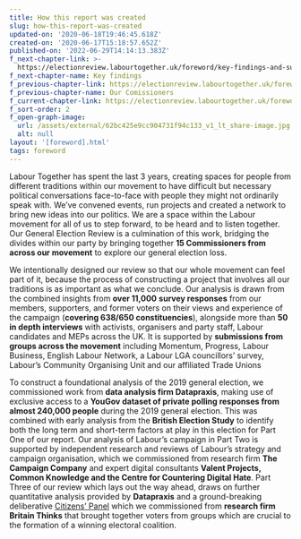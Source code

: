```yaml
---
title: How this report was created
slug: how-this-report-was-created
updated-on: '2020-06-18T19:46:45.618Z'
created-on: '2020-06-17T15:18:57.652Z'
published-on: '2022-06-29T14:14:13.383Z'
f_next-chapter-link: >-
  https://electionreview.labourtogether.uk/foreword/key-findings-and-summary-recommendations
f_next-chapter-name: Key findings
f_previous-chapter-link: https://electionreview.labourtogether.uk/foreword/our-commissioners
f_previous-chapter-name: Our Comissioners
f_current-chapter-link: https://electionreview.labourtogether.uk/foreword/how-this-report-was-created
f_sort-order: 2
f_open-graph-image:
  url: /assets/external/62bc425e9cc904731f94c133_v1_lt_share-image.jpg
  alt: null
layout: '[foreword].html'
tags: foreword
---
```


Labour Together has spent the last 3 years, creating spaces for people from different traditions within our movement to have difficult but necessary political conversations face-to-face with people they might not ordinarily speak with. We’ve convened events, run projects and created a network to bring new ideas into our politics. We are a space within the Labour movement for all of us to step forward, to be heard and to listen together. Our General Election Review is a culmination of this work, bridging the divides within our party by bringing together **15 Commissioners from across our movement** to explore our general election loss.

We intentionally designed our review so that our whole movement can feel part of it, because the process of constructing a project that involves all our traditions is as important as what we conclude. Our analysis is drawn from the combined insights from **over 11,000** **survey responses** from our members, supporters, and former voters on their views and experience of the campaign (**covering 638/650 constituencies**), alongside more than **50 in depth interviews** with activists, organisers and party staff, Labour candidates and MEPs across the UK. It is supported by **submissions from groups across the movement** including Momentum, Progress, Labour Business, English Labour Network, a Labour LGA councillors’ survey, Labour’s Community Organising Unit and our affiliated Trade Unions

To construct a foundational analysis of the 2019 general election, we commissioned work from **data analysis firm Datapraxis**, making use of exclusive access to a **YouGov dataset of private polling responses from almost 240,000 people** during the 2019 general election. This was combined with early analysis from the **British Election Study** to identify both the long term and short-term factors at play in this election for Part One of our report. Our analysis of Labour’s campaign in Part Two is supported by independent research and reviews of Labour’s strategy and campaign organisation, which we commissioned from research firm **The Campaign Company** and expert digital consultants **Valent Projects, Common Knowledge and the Centre for Countering Digital Hate**. Part Three of our review which lays out the way ahead, draws on further quantitative analysis provided by **Datapraxis** and a ground-breaking deliberative [Citizens’ Panel](https://youtu.be/Vbldo27ocwg) which we commissioned from **research firm Britain Thinks** that brought together voters from groups which are crucial to the formation of a winning electoral coalition.

‍

